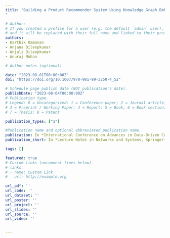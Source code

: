 ```yaml
---
title: "Building a Product Recommender System Using Knowledge Graph Embedding and Graph Completion
"

# Authors
# If you created a profile for a user (e.g. the default `admin` user), write the username (folder name) here 
# and it will be replaced with their full name and linked to their profile.
authors:
- Karthik Ramanan
- Anjana Dileepkumar
- Anjali Dileepkumar
- Anuraj Mohan

# Author notes (optional)

date: "2023-08-01T00:00:00Z"
doi: "https://doi.org/10.1007/978-981-99-3250-4_52"

# Schedule page publish date (NOT publication's date).
publishDate: "2023-08-04T00:00:00Z"
# Publication type.
# Legend: 0 = Uncategorized; 1 = Conference paper; 2 = Journal article;
# 3 = Preprint / Working Paper; 4 = Report; 5 = Book; 6 = Book section;
# 7 = Thesis; 8 = Patent

publication_types: ["1"]

#Publication name and optional abbreviated publication name.
publication: In *International Conference on Advances in Data-Driven Computing and Intelligent Systems at BITS Pilani, Goa*
publication_short: In *Lecture Notes in Networks and Systems, Springer*

tags: []

featured: true
# Custom links (uncomment lines below)
# links:
# - name: Custom Link
#   url: http://example.org

url_pdf: ''
url_code: ''
url_dataset: ''
url_poster: ''
url_project: ''
url_slides: ''
url_source: ''
url_video: ''


---
```


